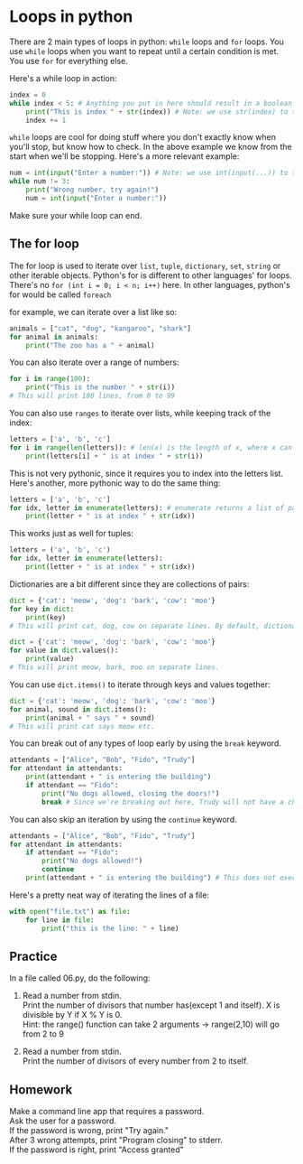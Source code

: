 # Loops in python

There are 2 main types of loops in python: `while` loops and `for` loops.
You use `while` loops when you want to repeat until a certain condition is met.
You use `for` for everything else.

Here's a while loop in action:
```python
index = 0
while index < 5: # Anything you put in here should result in a boolean value.
    print("This is index " + str(index)) # Note: we use str(index) to transform the number into a string, so that it may be concatenated. Numbers and strings can't be added together as is.
    index += 1

```

`while` loops are cool for doing stuff where you don't exactly know when you'll stop, but know how to check.
In the above example we know from the start when we'll be stopping. Here's a more relevant example:

```python
num = int(input("Enter a number:")) # Note: we use int(input(...)) to transform the string input into a number.
while num != 3:
    print("Wrong number, try again!")
    num = int(input("Enter a number:"))
```

Make sure your while loop can end.

## The for loop

The for loop is used to iterate over `list`, `tuple`, `dictionary`, `set`, `string` or other iterable objects.
Python's for is different to other languages' for loops. There's no `for (int i = 0; i < n; i++)` here.
In other languages, python's for would be called `foreach`

for example, we can iterate over a list like so:

```python
animals = ["cat", "dog", "kangaroo", "shark"]
for animal in animals:
    print("The zoo has a " + animal)
```

You can also iterate over a range of numbers:
```python
for i in range(100):
    print("This is the number " + str(i)) 
# This will print 100 lines, from 0 to 99
```

You can also use `ranges` to iterate over lists, while keeping track of the index:
```python
letters = ['a', 'b', 'c']
for i in range(len(letters)): # len(x) is the length of x, where x can be a list, string, tuple, dict etc...
    print(letters[i] + " is at index " + str(i))
```

This is not very pythonic, since it requires you to index into the letters list.
Here's another, more pythonic way to do the same thing:
```python
letters = ['a', 'b', 'c']
for idx, letter in enumerate(letters): # enumerate returns a list of pairs, where the first element is the index and the second element is the value: [(1, 'a'),(2, 'b'),(3, 'c')]
    print(letter + " is at index " + str(idx))
```

This works just as well for tuples:
```python
letters = ('a', 'b', 'c')
for idx, letter in enumerate(letters):
    print(letter + " is at index " + str(idx))
```

Dictionaries are a bit different since they are collections of pairs:
```python
dict = {'cat': 'meow', 'dog': 'bark', 'cow': 'moo'}
for key in dict:
    print(key)
# This will print cat, dog, cow on separate lines. By default, dictionaries iterate over keys. You can also explicitly iterate keys by using dict.keys()
```

```python
dict = {'cat': 'meow', 'dog': 'bark', 'cow': 'moo'}
for value in dict.values():
    print(value)
# This will print meow, bark, moo on separate lines. 
```

You can use `dict.items()` to iterate through keys and values together:
```python
dict = {'cat': 'meow', 'dog': 'bark', 'cow': 'moo'}
for animal, sound in dict.items():
    print(animal + " says " + sound)
# This will print cat says meow etc. 
```


You can break out of any types of loop early by using the `break` keyword.
```python
attendants = ["Alice", "Bob", "Fido", "Trudy"]
for attendant in attendants:
    print(attendant + " is entering the building")
    if attendant == "Fido":
        print("No dogs allowed, closing the doors!")
        break # Since we're breaking out here, Trudy will not have a chance to enter the building.
```

You can also skip an iteration by using the `continue` keyword.
```python
attendants = ["Alice", "Bob", "Fido", "Trudy"]
for attendant in attendants:
    if attendant == "Fido":
        print("No dogs allowed!")
        continue
    print(attendant + " is entering the building") # This does not execute for Fido
```

Here's a pretty neat way of iterating the lines of a file:
```python
with open("file.txt") as file:
    for line in file:
        print("this is the line: " + line)
```


## Practice
In a file called 06.py, do the following:

1. Read a number from stdin.  
Print the number of divisors that number has(except 1 and itself).  X is divisible by Y if X % Y is 0.  
Hint: the range() function can take 2 arguments -> range(2,10) will go from 2 to 9

2. Read a number from stdin.  
Print the number of divisors of every number from 2 to itself.

## Homework

Make a command line app that requires a password.  
Ask the user for a password.  
If the password is wrong, print "Try again."  
After 3 wrong attempts, print "Program closing" to stderr.  
If the password is right, print "Access granted"